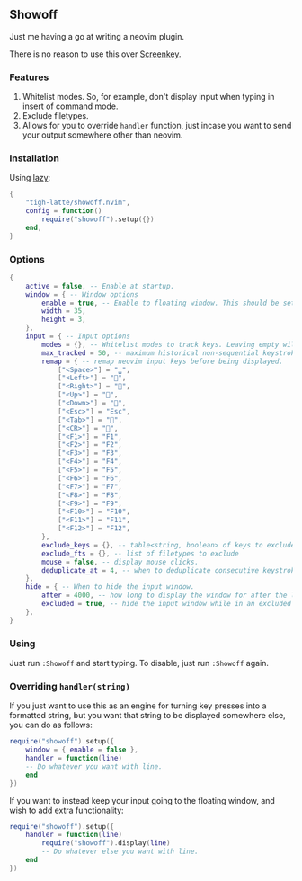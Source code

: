 ## Showoff

Just me having a go at writing a neovim plugin.

There is no reason to use this over [Screenkey](https://github.com/NStefan002/screenkey.nvim).

### Features

1. Whitelist modes. So, for example, don't display input when typing in insert of command mode.
1. Exclude filetypes.
1. Allows for you to override `handler` function, just incase you want to send your output somewhere other than neovim.

### Installation

Using [lazy](https://github.com/folke/lazy.nvim.git):

```lua
{
    "tigh-latte/showoff.nvim",
    config = function()
        require("showoff").setup({})
    end,
}
```

### Options

```lua
{
    active = false, -- Enable at startup.
    window = { -- Window options
        enable = true, -- Enable to floating window. This should be set to false if you override handler(string)
        width = 35,
        height = 3,
    },
    input = { -- Input options
        modes = {}, -- Whitelist modes to track keys. Leaving empty will register input from all modes.
        max_tracked = 50, -- maximum historical non-sequential keystrokes to track. This should be larger than `window.width`.
        remap = { -- remap neovim input keys before being displayed.
            ["<Space>"] = "␣",
            ["<Left>"] = "",
            ["<Right>"] = "",
            ["<Up>"] = "",
            ["<Down>"] = "",
            ["<Esc>"] = "Esc",
            ["<Tab>"] = "󰌒",
            ["<CR>"] = "󰌑",
            ["<F1>"] = "F1",
            ["<F2>"] = "F2",
            ["<F3>"] = "F3",
            ["<F4>"] = "F4",
            ["<F5>"] = "F5",
            ["<F6>"] = "F6",
            ["<F7>"] = "F7",
            ["<F8>"] = "F8",
            ["<F9>"] = "F9",
            ["<F10>"] = "F10",
            ["<F11>"] = "F11",
            ["<F12>"] = "F12",
        },
        exclude_keys = {}, -- table<string, boolean> of keys to exclude.
        exclude_fts = {}, -- list of filetypes to exclude
        mouse = false, -- display mouse clicks.
        deduplicate_at = 4, -- when to deduplicate consecutive keystrokes (j j j j -> j..x4)
    },
    hide = { -- When to hide the input window.
        after = 4000, -- how long to display the window for after the last accepted keypress. Set to 0 to disable hiding.
        excluded = true, -- hide the input window while in an excluded context (e.g., excluded filetype or mode).
    },
}
```

### Using

Just run `:Showoff` and start typing. To disable, just run `:Showoff` again.

### Overriding `handler(string)`

If you just want to use this as an engine for turning key presses into a formatted string, but you want that string to be displayed somewhere else, you can do as follows:

```lua
require("showoff").setup({
    window = { enable = false },
    handler = function(line)
    -- Do whatever you want with line.
    end
})
```

If you want to instead keep your input going to the floating window, and wish to add extra functionality:
```lua
require("showoff").setup({
    handler = function(line)
        require("showoff").display(line)
        -- Do whatever else you want with line.
    end
})
```
